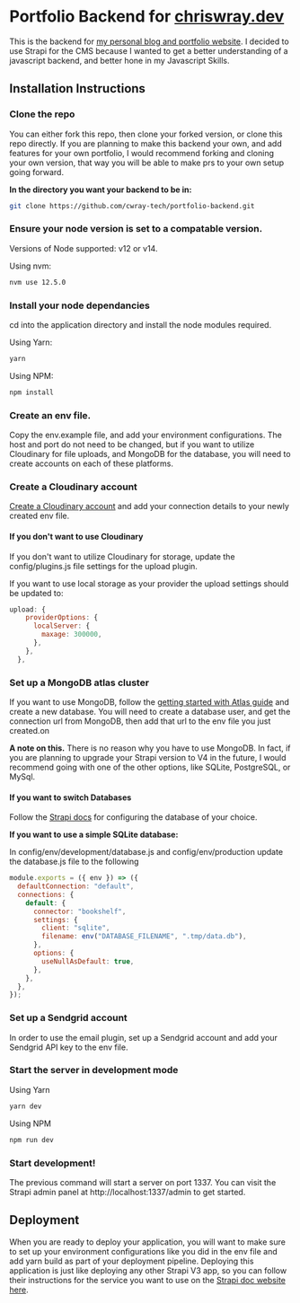 # Portfolio Backend for [chriswray.dev](https://chriswray.dev)

This is the backend for [my personal blog and portfolio website](https://chriswray.dev). I decided to use Strapi for the CMS because I wanted to get a better understanding of a javascript backend, and better hone in my Javascript Skills.

## Installation Instructions

### Clone the repo

You can either fork this repo, then clone your forked version, or clone this repo directly. If you are planning to make this backend your own, and add features for your own portfolio, I would recommend forking and cloning your own version, that way you will be able to make prs to your own setup going forward.

**In the directory you want your backend to be in:**

```bash
git clone https://github.com/cwray-tech/portfolio-backend.git
```

### Ensure your node version is set to a compatable version.

Versions of Node supported: v12 or v14.

Using nvm:

```bash
nvm use 12.5.0
```

### Install your node dependancies

cd into the application directory and install the node modules required.

Using Yarn:

```bash
yarn
```

Using NPM:

```bash
npm install
```

### Create an env file.

Copy the env.example file, and add your environment configurations. The host and port do not need to be changed, but if you want to utilize Cloudinary for file uploads, and MongoDB for the database, you will need to create accounts on each of these platforms.

### Create a Cloudinary account

[Create a Cloudinary account](https://cloudinary.com/invites/lpov9zyyucivvxsnalc5/tyjytr506ffjmhjfqfui) and add your connection details to your newly created env file.

#### If you don't want to use Cloudinary

If you don't want to utilize Cloudinary for storage, update the config/plugins.js file settings for the upload plugin.

If you want to use local storage as your provider the upload settings should be updated to:

```javascript
upload: {
    providerOptions: {
      localServer: {
        maxage: 300000,
      },
    },
  },
```

### Set up a MongoDB atlas cluster

If you want to use MongoDB, follow the [getting started with Atlas guide](https://docs.atlas.mongodb.com/getting-started/?_ga=2.4563131.920976329.1643907102-735601706.1643758841&_gac=1.146756166.1643758841.Cj0KCQiA0eOPBhCGARIsAFIwTs76SnZs7BbvgidCHxu9fcxFSsj7MRSGdClsvvIRq1BXHWYC3rKDHMAaAt7uEALw_wcB#deploy-a-free-tier-cluster) and create a new database. You will need to create a database user, and get the connection url from MongoDB, then add that url to the env file you just created.on

**A note on this.** There is no reason why you have to use MongoDB. In fact, if you are planning to upgrade your Strapi version to V4 in the future, I would recommend going with one of the other options, like SQLite, PostgreSQL, or MySql.

#### If you want to switch Databases

Follow the [Strapi docs](https://docs-v3.strapi.io/developer-docs/latest/setup-deployment-guides/configurations.html#database) for configuring the database of your choice.

**If you want to use a simple SQLite database:**

In config/env/development/database.js and config/env/production update the database.js file to the following

```javascript
module.exports = ({ env }) => ({
  defaultConnection: "default",
  connections: {
    default: {
      connector: "bookshelf",
      settings: {
        client: "sqlite",
        filename: env("DATABASE_FILENAME", ".tmp/data.db"),
      },
      options: {
        useNullAsDefault: true,
      },
    },
  },
});
```

### Set up a Sendgrid account

In order to use the email plugin, set up a Sendgrid account and add your Sendgrid API key to the env file.

### Start the server in development mode

Using Yarn

```bash
yarn dev
```

Using NPM

```bash
npm run dev
```

### Start development!

The previous command will start a server on port 1337. You can visit the Strapi admin panel at http://localhost:1337/admin to get started.

## Deployment

When you are ready to deploy your application, you will want to make sure to set up your environment configurations like you did in the env file and add yarn build as part of your deployment pipeline. Deploying this application is just like deploying any other Strapi V3 app, so you can follow their instructions for the service you want to use on the [Strapi doc website here](https://docs-v3.strapi.io/developer-docs/latest/setup-deployment-guides/deployment.html).
